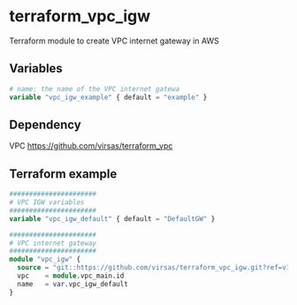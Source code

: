 # terraform_vpc_igw

Terraform module to create VPC internet gateway in AWS

## Variables

``` terraform
# name: the name of the VPC internet gatewa
variable "vpc_igw_example" { default = "example" }
```

## Dependency

VPC <https://github.com/virsas/terraform_vpc>

## Terraform example

``` terraform
######################
# VPC IGW variables
######################
variable "vpc_igw_default" { default = "DefaultGW" }

######################
# VPC internet gateway
######################
module "vpc_igw" {
  source = "git::https://github.com/virsas/terraform_vpc_igw.git?ref=v1.0.0"
  vpc    = module.vpc_main.id
  name   = var.vpc_igw_default
}
```
